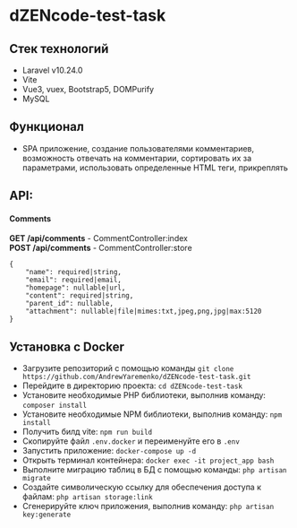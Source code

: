 #  dZENcode-test-task

## Стек технологий
- Laravel v10.24.0
- Vite
- Vue3, vuex, Bootstrap5, DOMPurify
- MySQL

## Функционал
- SPA приложение, создание пользователями комментариев, возможность отвечать на комментарии, сортировать их за параметрами, использовать определенные HTML теги, прикреплять 

## API:

#### Comments
**GET /api/comments** - CommentController:index<br>
**POST /api/comments** - CommentController:store
```
{
    "name": required|string,
    "email": required|email,
    "homepage": nullable|url,
    "content": required|string,
    "parent_id": nullable,
    "attachment": nullable|file|mimes:txt,jpeg,png,jpg|max:5120
}
```

## Установка с Docker

- Загрузите репозиторий с помощью команды ```git clone https://github.com/AndrewYaremenko/dZENcode-test-task.git```
- Перейдите в директорию проекта: ```cd dZENcode-test-task```
- Установите необходимые PHP библиотеки, выполнив команду: ```composer install```
- Установите необходимые NPM библиотеки, выполнив команду: ```npm install```
- Получить билд vite: ```npm run build```
- Скопируйте файл ```.env.docker``` и переименуйте его в ```.env```
- Запустить приложение: ```docker-compose up -d```
- Открыть терминал контейнера: ```docker exec -it project_app bash```
- Выполните миграцию таблиц в БД с помощью команды: ```php artisan migrate```
- Создайте символическую ссылку для обеспечения доступа к файлам: ```php artisan storage:link```
- Сгенерируйте ключ приложения, выполнив команду: ```php artisan key:generate```
